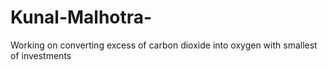 # Kunal-Malhotra-
Working on converting excess of carbon dioxide into oxygen with smallest of investments 

